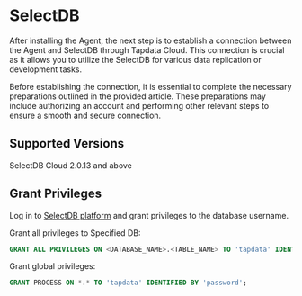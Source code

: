 # SelectDB

After installing the Agent, the next step is to establish a connection between the Agent and SelectDB through Tapdata Cloud. This connection is crucial as it allows you to utilize the SelectDB for various data replication or development tasks.

Before establishing the connection, it is essential to complete the necessary preparations outlined in the provided article. These preparations may include authorizing an account and performing other relevant steps to ensure a smooth and secure connection.

## Supported Versions

SelectDB Cloud 2.0.13 and above

## Grant Privileges

Log in to [SelectDB platform](https://en.selectdb.cloud/) and grant privileges to the database username.

Grant all privileges to Specified DB:

```sql
GRANT ALL PRIVILEGES ON <DATABASE_NAME>.<TABLE_NAME> TO 'tapdata' IDENTIFIED BY 'password';
```

Grant global privileges:

```sql
GRANT PROCESS ON *.* TO 'tapdata' IDENTIFIED BY 'password';
```
